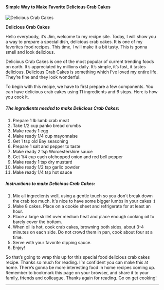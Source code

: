             

#### Simple Way to Make Favorite Delicious Crab Cakes

![Delicious Crab Cakes](https://img-global.cpcdn.com/recipes/4661707318755328/751x532cq70/delicious-crab-cakes-recipe-main-photo.jpg)

**Delicious Crab Cakes**

Hello everybody, it’s Jim, welcome to my recipe site. Today, I will show you a way to prepare a special dish, delicious crab cakes. It is one of my favorites food recipes. This time, I will make it a bit tasty. This is gonna smell and look delicious.

Delicious Crab Cakes is one of the most popular of current trending foods on earth. It’s appreciated by millions daily. It’s simple, it’s fast, it tastes delicious. Delicious Crab Cakes is something which I’ve loved my entire life. They’re fine and they look wonderful.

To begin with this recipe, we have to first prepare a few components. You can have delicious crab cakes using 11 ingredients and 6 steps. Here is how you cook it.

##### The ingredients needed to make Delicious Crab Cakes:

1.  Prepare 1 lb lumb crab meat
2.  Take 1/2 cup panko bread crumbs
3.  Make ready 1 egg
4.  Make ready 1/4 cup mayonnaise
5.  Get 1 tsp old Bay seasoning
6.  Prepare 1 salt and pepper to taste
7.  Make ready 2 tsp Worcestershire sauce
8.  Get 1/4 cup each ofchopped onion and red bell pepper
9.  Make ready 1 tsp dry mustard
10.  Make ready 1/2 tsp garlic powder
11.  Make ready 1/4 tsp hot sauce

##### Instructions to make Delicious Crab Cakes:

1.  Mix all ingredients well, using a gentle touch so you don't break down the crab too much. It's nice to have some bigger lumbs in your cakes :)
2.  Make 8 cakes. Place on a cookie sheet and refrigerate for at least an hour.
3.  Place a large skillet over medium heat and place enough cooking oil to barely cover the bottom.
4.  When oil is hot, cook crab cakes, browning both sides, about 3-4 minutes on each side. Do not crowd them in pan, cook about four at a time.
5.  Serve with your favorite dipping sauce.
6.  Enjoy!

So that’s going to wrap this up for this special food delicious crab cakes recipe. Thanks so much for reading. I’m confident you can make this at home. There’s gonna be more interesting food in home recipes coming up. Remember to bookmark this page on your browser, and share it to your family, friends and colleague. Thanks again for reading. Go on get cooking!

* * *